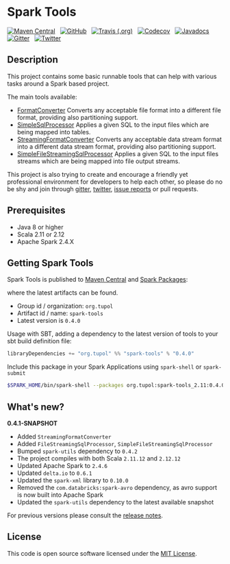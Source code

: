 # Spark Tools #

[![Maven Central](https://img.shields.io/maven-central/v/org.tupol/spark-tools_2.11.svg)][maven-central] &nbsp;
[![GitHub](https://img.shields.io/github/license/tupol/spark-tools.svg)][license] &nbsp; 
[![Travis (.org)](https://img.shields.io/travis/tupol/spark-tools.svg)][travis.org] &nbsp; 
[![Codecov](https://img.shields.io/codecov/c/github/tupol/spark-tools.svg)][codecov] &nbsp;
[![Javadocs](https://www.javadoc.io/badge/org.tupol/spark-tools_2.11.svg)][javadocs] &nbsp;
[![Gitter](https://badges.gitter.im/spark-tools/community.svg)][gitter] &nbsp; 
[![Twitter](https://img.shields.io/twitter/url/https/_tupol.svg?color=%2317A2F2)][twitter] &nbsp; 

## Description ##
This project contains some basic runnable tools that can help with various tasks around a Spark based project.

The main tools available:
- [FormatConverter](docs/format-converter.md) Converts any acceptable file format into a different
  file format, providing also partitioning support.
- [SimpleSqlProcessor](docs/sql-processor.md) Applies a given SQL to the input files which are 
  being mapped into tables.
- [StreamingFormatConverter](docs/streaming-format-converter.md) Converts any acceptable data 
  stream format into a different data stream format, providing also partitioning support.
- [SimpleFileStreamingSqlProcessor](docs/file-streaming-sql-processor.md) Applies a given SQL to the input files streams which are being mapped into file output streams.

This project is also trying to create and encourage a friendly yet professional environment 
for developers to help each other, so please do no be shy and join through [gitter], [twitter], 
[issue reports](https://github.com/tupol/spark-tools/issues/new/choose) or pull requests.


## Prerequisites ##

* Java 8 or higher
* Scala 2.11 or 2.12
* Apache Spark 2.4.X


## Getting Spark Tools ##

Spark Tools is published to [Maven Central][maven-central] and [Spark Packages][spark-packages]:

where the latest artifacts can be found.

- Group id / organization: `org.tupol`
- Artifact id / name: `spark-tools`
- Latest version is `0.4.0`

Usage with SBT, adding a dependency to the latest version of tools to your sbt build definition file:

```scala
libraryDependencies += "org.tupol" %% "spark-tools" % "0.4.0"
```

Include this package in your Spark Applications using `spark-shell` or `spark-submit`
```bash
$SPARK_HOME/bin/spark-shell --packages org.tupol:spark-tools_2.11:0.4.0
```


## What's new? ##

**0.4.1-SNAPSHOT**

- Added `StreamingFormatConverter`
- Added `FileStreamingSqlProcessor`, `SimpleFileStreamingSqlProcessor`
- Bumped `spark-utils` dependency to `0.4.2`
- The project compiles with both Scala `2.11.12` and `2.12.12`
- Updated Apache Spark to `2.4.6`
- Updated `delta.io` to `0.6.1`
- Updated the `spark-xml` library to `0.10.0`
- Removed the `com.databricks:spark-avro` dependency, as avro support is now built into Apache Spark
- Updated the `spark-utils` dependency to the latest available snapshot

For previous versions please consult the [release notes](RELEASE-NOTES.md).

## License ##

This code is open source software licensed under the [MIT License](LICENSE).



[scala]: https://scala-lang.org/
[spark]: https://spark.apache.org/
[maven-central]: https://mvnrepository.com/artifact/org.tupol/spark-tools
[spark-packages]: https://spark-packages.org/package/tupol/spark-tools
[license]: https://github.com/tupol/spark-tools/blob/master/LICENSE
[travis.org]: https://travis-ci.com/tupol/spark-tools 
[codecov]: https://codecov.io/gh/tupol/spark-tools
[javadocs]: https://www.javadoc.io/doc/org.tupol/spark-tools_2.11
[gitter]: https://gitter.im/spark-tools/community
[twitter]: https://twitter.com/_tupol

